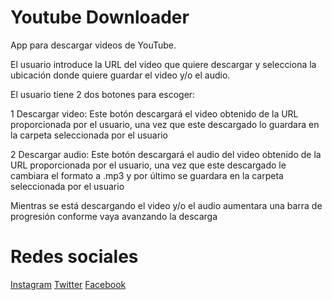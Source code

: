 # Youtube Downloader
App para descargar videos de YouTube.

El usuario introduce la URL del video que quiere descargar y selecciona la ubicación donde quiere guardar el video y/o 
el audio.

El usuario tiene 2 dos botones para escoger:

1 Descargar video: Este botón descargará el video obtenido de la URL proporcionada por el usuario, una vez que este 
descargado lo guardara en la carpeta seleccionada por el usuario

2 Descargar audio: Este botón descargará el audio del video obtenido de la URL proporcionada por el usuario, una vez que 
este descargado le cambiara el formato a .mp3 y por último se guardara en la carpeta 
seleccionada por el usuario

Mientras se está descargando el video y/o el audio aumentara una barra de progresión conforme vaya avanzando 
la descarga
# Redes sociales

<a href="https://www.instagram.com/raulf1foreveryt_oficial/?hl=es">Instagram</a>
<a href="https://twitter.com/F1foreverRaul">Twitter</a>
<a href="https://www.facebook.com/Raul-F1forever-114186780454598/">Facebook</a>
